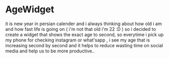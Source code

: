 # AgeWidget
it is new year in persian calender and i always thinking about how old i am and how fast life is going on ( i'm not that old i'm 22 :D )
so i decided to create a widget that shows the exact age to second, so everytime i pick up my phone for checking instagram or what'sapp , i see my age that is increasing second by second and it helps to reduce wasting time on social media and help us to be more productive..